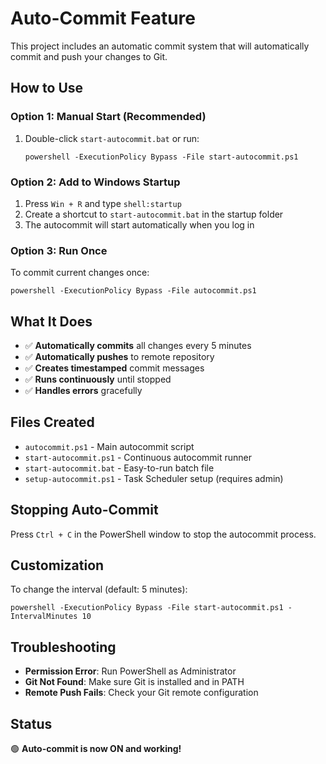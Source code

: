 # Auto-Commit Feature

This project includes an automatic commit system that will automatically commit and push your changes to Git.

## How to Use

### Option 1: Manual Start (Recommended)
1. Double-click `start-autocommit.bat` or run:
   ```
   powershell -ExecutionPolicy Bypass -File start-autocommit.ps1
   ```

### Option 2: Add to Windows Startup
1. Press `Win + R` and type `shell:startup`
2. Create a shortcut to `start-autocommit.bat` in the startup folder
3. The autocommit will start automatically when you log in

### Option 3: Run Once
To commit current changes once:
```
powershell -ExecutionPolicy Bypass -File autocommit.ps1
```

## What It Does

- ✅ **Automatically commits** all changes every 5 minutes
- ✅ **Automatically pushes** to remote repository
- ✅ **Creates timestamped** commit messages
- ✅ **Runs continuously** until stopped
- ✅ **Handles errors** gracefully

## Files Created

- `autocommit.ps1` - Main autocommit script
- `start-autocommit.ps1` - Continuous autocommit runner
- `start-autocommit.bat` - Easy-to-run batch file
- `setup-autocommit.ps1` - Task Scheduler setup (requires admin)

## Stopping Auto-Commit

Press `Ctrl + C` in the PowerShell window to stop the autocommit process.

## Customization

To change the interval (default: 5 minutes):
```
powershell -ExecutionPolicy Bypass -File start-autocommit.ps1 -IntervalMinutes 10
```

## Troubleshooting

- **Permission Error**: Run PowerShell as Administrator
- **Git Not Found**: Make sure Git is installed and in PATH
- **Remote Push Fails**: Check your Git remote configuration

## Status

🟢 **Auto-commit is now ON and working!**
